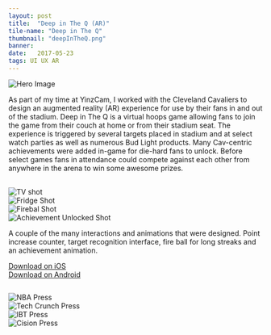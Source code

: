```yaml
---
layout: post
title:  "Deep in The Q (AR)"
tile-name: "Deep in The Q"
thumbnail: "deepInTheQ.png"
banner:
date:   2017-05-23
tags: UI UX AR
---
```


<div class="image-container"><img src="../img/deepInTheQ/deepinTheQHero.png" alt="Hero Image"/></div>

As part of my time at YinzCam, I worked with the Cleveland Cavaliers to design an augmented reality (AR) experience for use by their fans in and out of the stadium. Deep in The Q is a virtual hoops game allowing fans to join the game from their couch at home or from their stadium seat. The experience is triggered by several targets placed in stadium and at select watch parties as well as numerous Bud Light products. Many Cav-centric achievements were added in-game for die-hard fans to unlock. Before select games fans in attendance could compete against each other from anywhere in the arena to win some awesome prizes.

<div class="grid-x" style="margin-top:30px">
  <div class="small-6 medium-3 cell"><img src="../img/deepInTheQ/tv.gif" alt="TV shot"/></div>
  <div class="small-6 medium-3 cell"><img src="../img/deepInTheQ/fridge.gif" alt="Fridge Shot"/></div>
  <div class="small-6 medium-3 cell"><img src="../img/deepInTheQ/fire.gif" alt="Firebal Shot"/></div>
  <div class="small-6 medium-3 cell"><img src="../img/deepInTheQ/brickhouse.gif" alt="Achievement Unlocked Shot"/></div>
</div>

A couple of the many interactions and animations that were designed. Point increase counter, target recognition interface, fire ball for long streaks and an achievement animation.

<div class="grid-x grid-margin-x" style="margin-bottom: 2em;">
  <div class="cell small-6">
  <a target="_blank" href="https://itunes.apple.com/us/app/deep-in-the-q/id1225687551?mt=8">
      <div class="deepintheqButton contentButton"> Download on iOS
      </div>
  </a>
  </div>

  <div class="cell small-6">
  <a target="_blank" href="https://play.google.com/store/apps/details?id=com.yinzcam.deepintheq&hl=en">
      <div class="deepintheqButton contentButton"> Download on Android
      </div>
  </a>
  </div>
</div>

<!-- <div class="image-container"><img src="../img/deepInTheQ/target.png" alt="AR Target"/></div>

Once you have downloaded the app, point the camera view at this target and shoot some baskets! Sound effects are included by the way, so turn that volume up! :P -->

<div class="grid-x">
    <div class="medium-6 large-6 cell">
    <img src="../img/deepInTheQ/nba.png" alt="NBA Press" /></div>
    <div class="medium-6 large-6 cell">
    <img src="../img/deepInTheQ/techcrunch.png" alt="Tech Crunch Press" /></div>
    <div class="medium-6 large-6 cell">
    <img src="../img/deepInTheQ/ibt.png" alt="IBT Press" /></div>
    <div class="medium-6 large-6 cell">
    <img src="../img/deepInTheQ/cision.png" alt="Cision Press" /></div>
</div>
